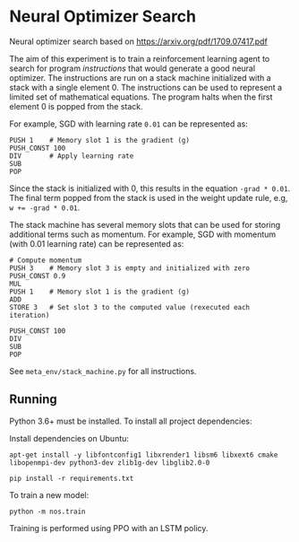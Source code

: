 # Neural Optimizer Search
Neural optimizer search based on https://arxiv.org/pdf/1709.07417.pdf

The aim of this experiment is to train a reinforcement learning agent to
search for program _instructions_ that would generate a good neural optimizer.
The instructions are run on a stack machine initialized with a stack with a single element 0.
The instructions can be used to represent a limited set of mathematical equations.
The program halts when the first element 0 is popped from the stack.

For example, SGD with learning rate `0.01` can be represented as:
```
PUSH 1    # Memory slot 1 is the gradient (g)
PUSH_CONST 100
DIV       # Apply learning rate
SUB
POP
```
Since the stack is initialized with 0, this results in the equation `-grad * 0.01`. The final term popped from the stack is used in the weight update rule, e.g, `w += -grad * 0.01`.

The stack machine has several memory slots that can be used for storing additional terms such as momentum. For example, SGD with momentum (with 0.01 learning rate) can be represented as:
```
# Compute momentum
PUSH 3    # Memory slot 3 is empty and initialized with zero
PUSH_CONST 0.9
MUL
PUSH 1    # Memory slot 1 is the gradient (g)
ADD
STORE 3   # Set slot 3 to the computed value (rexecuted each iteration)

PUSH_CONST 100
DIV
SUB
POP
```

See `meta_env/stack_machine.py` for all instructions.

## Running
Python 3.6+ must be installed. To install all project dependencies:

Install dependencies on Ubuntu:
```
apt-get install -y libfontconfig1 libxrender1 libsm6 libxext6 cmake libopenmpi-dev python3-dev zlib1g-dev libglib2.0-0
```

```
pip install -r requirements.txt
```

To train a new model:
```
python -m nos.train
```

Training is performed using PPO with an LSTM policy.